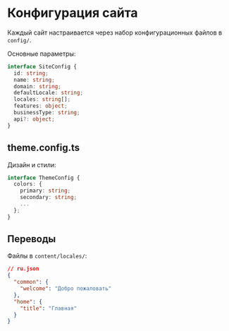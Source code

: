 # Конфигурация сайта

Каждый сайт настраивается через набор конфигурационных файлов в `config/`.

Основные параметры:

```typescript
interface SiteConfig {
  id: string;
  name: string;
  domain: string;
  defaultLocale: string;
  locales: string[];
  features: object;
  businessType: string;
  api?: object;
}
```

## theme.config.ts

Дизайн и стили:

```typescript
interface ThemeConfig {
  colors: {
    primary: string;
    secondary: string;
    ...
  };
}
```

## Переводы

Файлы в `content/locales/`:

```json
// ru.json
{
  "common": {
    "welcome": "Добро пожаловать"
  },
  "home": {
    "title": "Главная"
  }
}
```


